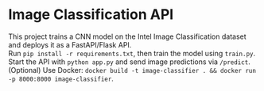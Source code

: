 # Image Classification API  

This project trains a CNN model on the Intel Image Classification dataset and deploys it as a FastAPI/Flask API.  
Run `pip install -r requirements.txt`, then train the model using `train.py`.  
Start the API with `python app.py` and send image predictions via `/predict`.  
(Optional) Use Docker: `docker build -t image-classifier . && docker run -p 8000:8000 image-classifier`.  

